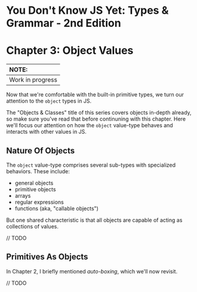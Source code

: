 # You Don't Know JS Yet: Types & Grammar - 2nd Edition
# Chapter 3: Object Values

| NOTE: |
| :--- |
| Work in progress |

Now that we're comfortable with the built-in primitive types, we turn our attention to the `object` types in JS.

The "Objects & Classes" title of this series covers objects in-depth already, so make sure you've read that before continuning with this chapter. Here we'll focus our attention on how the `object` value-type behaves and interacts with other values in JS.

## Nature Of Objects

The `object` value-type comprises several sub-types with specialized behaviors. These include:

* general objects
* primitive objects
* arrays
* regular expressions
* functions (aka, "callable objects")

But one shared characteristic is that all objects are capable of acting as collections of values.

// TODO

## Primitives As Objects

In Chapter 2, I briefly mentioned *auto-boxing*, which we'll now revisit.

// TODO
